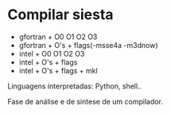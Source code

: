 # Compilar siesta

- gfortran + O0 O1 O2 O3
- gfortran + O's + flags(-msse4a -m3dnow)
- intel + O0 O1 O2 O3
- intel + O's + flags
- intel + O's + flags + mkl

Linguagens interpretadas: Python, shell..

Fase de análise e de sintese de um compilador.
